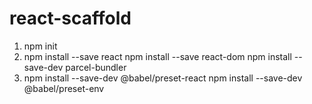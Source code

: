 # react-scaffold

1. npm init
2. npm install --save react
   npm install --save react-dom
   npm install --save-dev parcel-bundler
3. npm install --save-dev @babel/preset-react
   npm install --save-dev @babel/preset-env